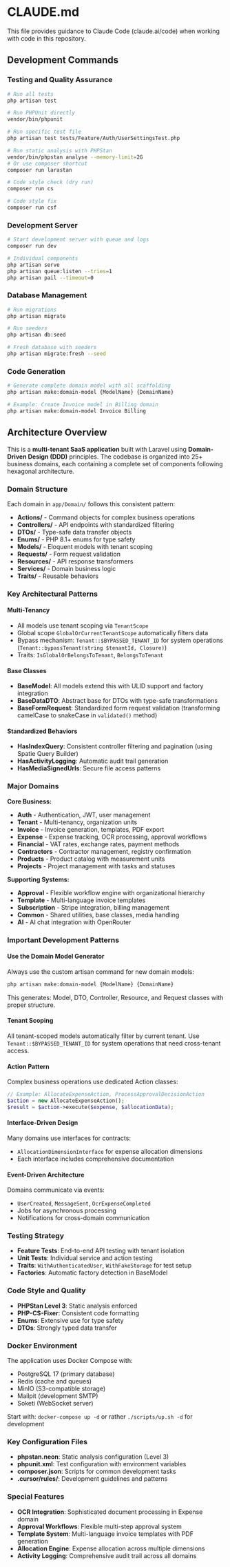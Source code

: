 # CLAUDE.md

This file provides guidance to Claude Code (claude.ai/code) when working with code in this repository.

## Development Commands

### Testing and Quality Assurance
```bash
# Run all tests
php artisan test

# Run PHPUnit directly
vendor/bin/phpunit

# Run specific test file
php artisan test tests/Feature/Auth/UserSettingsTest.php

# Run static analysis with PHPStan
vendor/bin/phpstan analyse --memory-limit=2G
# Or use composer shortcut
composer run larastan

# Code style check (dry run)
composer run cs

# Code style fix
composer run csf
```

### Development Server
```bash
# Start development server with queue and logs
composer run dev

# Individual components
php artisan serve
php artisan queue:listen --tries=1
php artisan pail --timeout=0
```

### Database Management
```bash
# Run migrations
php artisan migrate

# Run seeders
php artisan db:seed

# Fresh database with seeders
php artisan migrate:fresh --seed
```

### Code Generation
```bash
# Generate complete domain model with all scaffolding
php artisan make:domain-model {ModelName} {DomainName}

# Example: Create Invoice model in Billing domain
php artisan make:domain-model Invoice Billing
```

## Architecture Overview

This is a **multi-tenant SaaS application** built with Laravel using **Domain-Driven Design (DDD)** principles. The codebase is organized into 25+ business domains, each containing a complete set of components following hexagonal architecture.

### Domain Structure

Each domain in `app/Domain/` follows this consistent pattern:
- **Actions/** - Command objects for complex business operations
- **Controllers/** - API endpoints with standardized filtering
- **DTOs/** - Type-safe data transfer objects
- **Enums/** - PHP 8.1+ enums for type safety
- **Models/** - Eloquent models with tenant scoping
- **Requests/** - Form request validation
- **Resources/** - API response transformers
- **Services/** - Domain business logic
- **Traits/** - Reusable behaviors

### Key Architectural Patterns

#### Multi-Tenancy
- All models use tenant scoping via `TenantScope`
- Global scope `GlobalOrCurrentTenantScope` automatically filters data
- Bypass mechanism: `Tenant::$BYPASSED_TENANT_ID` for system operations (`Tenant::bypassTenant(string $tenantId, Closure)`)
- Traits: `IsGlobalOrBelongsToTenant`, `BelongsToTenant`

#### Base Classes
- **BaseModel**: All models extend this with ULID support and factory integration
- **BaseDataDTO**: Abstract base for DTOs with type-safe transformations
- **BaseFormRequest**: Standardized form request validation (transforming camelCase to snakeCase in `validated()` method)

#### Standardized Behaviors
- **HasIndexQuery**: Consistent controller filtering and pagination (using Spatie Query Builder)
- **HasActivityLogging**: Automatic audit trail generation
- **HasMediaSignedUrls**: Secure file access patterns

### Major Domains

**Core Business:**
- **Auth** - Authentication, JWT, user management
- **Tenant** - Multi-tenancy, organization units
- **Invoice** - Invoice generation, templates, PDF export
- **Expense** - Expense tracking, OCR processing, approval workflows
- **Financial** - VAT rates, exchange rates, payment methods
- **Contractors** - Contractor management, registry confirmation
- **Products** - Product catalog with measurement units
- **Projects** - Project management with tasks and statuses

**Supporting Systems:**
- **Approval** - Flexible workflow engine with organizational hierarchy
- **Template** - Multi-language invoice templates
- **Subscription** - Stripe integration, billing management
- **Common** - Shared utilities, base classes, media handling
- **AI** - AI chat integration with OpenRouter

### Important Development Patterns

#### Use the Domain Model Generator
Always use the custom artisan command for new domain models:
```bash
php artisan make:domain-model {ModelName} {DomainName}
```
This generates: Model, DTO, Controller, Resource, and Request classes with proper structure.

#### Tenant Scoping
All tenant-scoped models automatically filter by current tenant. Use `Tenant::$BYPASSED_TENANT_ID` for system operations that need cross-tenant access.

#### Action Pattern
Complex business operations use dedicated Action classes:
```php
// Example: AllocateExpenseAction, ProcessApprovalDecisionAction
$action = new AllocateExpenseAction();
$result = $action->execute($expense, $allocationData);
```

#### Interface-Driven Design
Many domains use interfaces for contracts:
- `AllocationDimensionInterface` for expense allocation dimensions
- Each interface includes comprehensive documentation

#### Event-Driven Architecture
Domains communicate via events:
- `UserCreated`, `MessageSent`, `OcrExpenseCompleted`
- Jobs for asynchronous processing
- Notifications for cross-domain communication

### Testing Strategy

- **Feature Tests**: End-to-end API testing with tenant isolation
- **Unit Tests**: Individual service and action testing
- **Traits**: `WithAuthenticatedUser`, `WithFakeStorage` for test setup
- **Factories**: Automatic factory detection in BaseModel

### Code Style and Quality

- **PHPStan Level 3**: Static analysis enforced
- **PHP-CS-Fixer**: Consistent code formatting
- **Enums**: Extensive use for type safety
- **DTOs**: Strongly typed data transfer

### Docker Environment

The application uses Docker Compose with:
- PostgreSQL 17 (primary database)
- Redis (cache and queues)
- MinIO (S3-compatible storage)
- Mailpit (development SMTP)
- Soketi (WebSocket server)

Start with: `docker-compose up -d` or rather `./scripts/up.sh -d` for development

### Key Configuration Files

- **phpstan.neon**: Static analysis configuration (Level 3)
- **phpunit.xml**: Test configuration with environment variables
- **composer.json**: Scripts for common development tasks
- **.cursor/rules/**: Development guidelines and patterns

### Special Features

- **OCR Integration**: Sophisticated document processing in Expense domain
- **Approval Workflows**: Flexible multi-step approval system
- **Template System**: Multi-language invoice templates with PDF generation
- **Allocation Engine**: Expense allocation across multiple dimensions
- **Activity Logging**: Comprehensive audit trail across all domains
